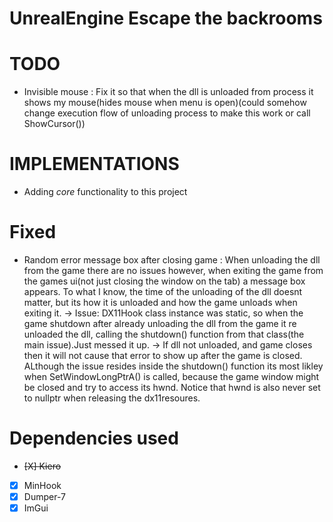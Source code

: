 # UnrealEngine Escape the backrooms



# TODO
* Invisible mouse : Fix it so that when the dll is unloaded from process it shows my mouse(hides mouse when menu is open)(could somehow change execution flow of unloading process to make this work or call ShowCursor())

# IMPLEMENTATIONS
* Adding *core* functionality to this project

# Fixed
* Random error message box after closing game :  When unloading the dll from the game there are no issues however, when exiting the game from the games ui(not just closing the window on the tab) a message box appears. To what I know, the time of the unloading of the dll doesnt matter, but its how it is unloaded and how the game unloads when exiting it.
  -> Issue: DX11Hook class instance was static, so when the game shutdown after already unloading the dll from the game it re unloaded the dll, calling the shutdown() function from that class(the main issue).Just messed it up.
  -> If dll not unloaded, and game closes then it will not cause that error to show up after the  game is closed. ALthough the issue resides inside the shutdown() function its most likley when SetWindowLongPtrA() is called, because the game window might be closed and try to access its hwnd. Notice that hwnd is also never set to nullptr when releasing the dx11resoures.

# Dependencies used
- ~~[X] Kiero~~
- [X] MinHook
- [X] Dumper-7
- [X] ImGui
